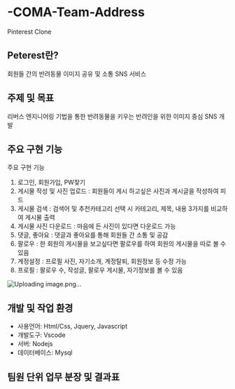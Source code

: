 # -COMA-Team-Address
Pinterest Clone
## Peterest란?
회원들 간의 반려동물 이미지 공유 및 소통 SNS 서비스

## 주제 및 목표
리버스 엔지니어링 기법을 통한
반려동물을 키우는 반려인을 위한 이미지 중심 SNS 개발

## 주요 구현 기능
주요 구현 기능
1. 로그인, 회원가입, PW찾기 
2. 게시물 작성 및 사진 업로드 
  : 회원들이 게시 하고싶은 사진과 게시글을 작성하여 피드
3. 게시물 검색
  : 검색어 및 추천카테고리 선택 시 카테고리, 제목, 내용 3가지를 비교하여 게시물 출력
4. 게시물 사진 다운로드
  : 마음에 든 사진이 있다면 다운로드 가능
5. 댓글, 좋아요
  : 댓글과 좋아요를 통해 회원들 간 소통 및 공감 
6. 팔로우
  : 한 회원의 게시물을 보고싶다면 팔로우를 하여 회원의 게시물을 따로 볼 수 있음
7. 계정설정
  : 프로필 사진, 자기소개, 계정탈퇴, 회원정보 등 수정 가능
8. 프로필
  : 팔로우 수, 작성글, 팔로우 게시물, 자기정보를 볼 수 있음

![Uploading image.png…]()

## 개발 및 작업 환경
* 사용언어: Html/Css, Jquery, Javascript
* 개발도구: Vscode
* 서버: Nodejs
* 데이터베이스: Mysql
## 팀원 단위 업무 분장 및 결과표

